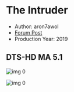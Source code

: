 # The Intruder

* Author: aron7awol
* [Forum Post](https://www.avsforum.com/threads/bass-eq-for-filtered-movies.2995212/post-58322814)
* Production Year: 2019

## DTS-HD MA 5.1

![img 0](https://i.imgur.com/YJPRcVF.jpg)

![img 0](https://i.imgur.com/oA4kyB8.jpg)


